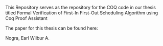 ﻿This Repository serves as the repository for the COQ code in our thesis titled
Formal Verification of First-In First-Out Scheduling Algorithm using Coq Proof Assistant

The paper for this thesis can be found here: 

Nogra, Earl Wilbur A.
